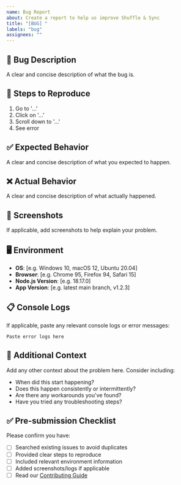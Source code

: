 ```yaml
---
name: Bug Report
about: Create a report to help us improve Shuffle & Sync
title: "[BUG] "
labels: "bug"
assignees: ""
---
```


## 🐛 Bug Description

A clear and concise description of what the bug is.

## 🔄 Steps to Reproduce

1. Go to '...'
2. Click on '...'
3. Scroll down to '...'
4. See error

## ✅ Expected Behavior

A clear and concise description of what you expected to happen.

## ❌ Actual Behavior

A clear and concise description of what actually happened.

## 📸 Screenshots

If applicable, add screenshots to help explain your problem.

## 🖥️ Environment

- **OS**: [e.g. Windows 10, macOS 12, Ubuntu 20.04]
- **Browser**: [e.g. Chrome 95, Firefox 94, Safari 15]
- **Node.js Version**: [e.g. 18.17.0]
- **App Version**: [e.g. latest main branch, v1.2.3]

## 📋 Console Logs

If applicable, paste any relevant console logs or error messages:

```
Paste error logs here
```

## 🔧 Additional Context

Add any other context about the problem here. Consider including:

- When did this start happening?
- Does this happen consistently or intermittently?
- Are there any workarounds you've found?
- Have you tried any troubleshooting steps?

## ✅ Pre-submission Checklist

Please confirm you have:

- [ ] Searched existing issues to avoid duplicates
- [ ] Provided clear steps to reproduce
- [ ] Included relevant environment information
- [ ] Added screenshots/logs if applicable
- [ ] Read our [Contributing Guide](../../CONTRIBUTING.md)

